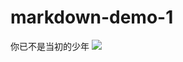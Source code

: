 # markdown-demo-1
你已不是当初的少年
![](https://img-qn.51miz.com/preview/photo/00/01/67/18/P-1671877-09DE11BE.png!/quality/90/unsharp/true/compress/true/format/jpg/fw/300)
